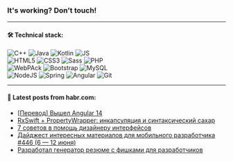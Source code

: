 ### It's working? Don't touch!

---

#### 🛠️ Technical stack:

![C++](https://img.shields.io/badge/C++-informational?logo=c%2B%2B&style=flat&logoColor=white&color=9C033A)
![Java](https://img.shields.io/badge/Java-informational?logo=java&style=flat&logoColor=white&color=007396)
![Kotlin](https://img.shields.io/badge/Kotlin-informational?logo=Kotlin&style=flat&logoColor=white&color=0095D5)
![JS](https://img.shields.io/badge/JS-informational?logo=javaScript&style=flat&logoColor=black&color=F7Df1E) <br>
![HTML5](https://img.shields.io/badge/HTML5-informational?logo=html5&style=flat&logoColor=white&color=E34F26)
![CSS3](https://img.shields.io/badge/CSS3-informational?logo=css3&style=flat&logoColor=white&color=157286)
![Sass](https://img.shields.io/badge/Saas-informational?logo=sass&style=flat&logoColor=white&color=hotpink)
![PHP](https://img.shields.io/badge/PHP-informational?logo=php&style=flat&logoColor=white&color=777BB4) <br>
![WebPAck](https://img.shields.io/badge/WebPack-informational?logo=webPack&style=flat&logoColor=white&color=FF6F00)
![Bootstrap](https://img.shields.io/badge/Bootstrap-informational?logo=Bootstrap&style=flat&logoColor=white&color=7952B3)
![MySQL](https://img.shields.io/badge/MySQL-informational?logo=MySQL&style=flat&logoColor=white&color=00f) <br>
![NodeJS](https://img.shields.io/badge/NodeJS-informational?logo=node.js&style=flat&logoColor=white&color=43853D)
![Spring](https://img.shields.io/badge/Spring-informational?logo=Spring&style=flat&logoColor=white&color=0A9EDC)
![Angular](https://img.shields.io/badge/Vue-informational?logo=vue.js&style=flat&logoColor=white&color=red)
![Git](https://img.shields.io/badge/Git-informational?logo=git&style=flat&logoColor=white&color=darkorange)

___

#### 💬 Latest posts from habr.com:

<!-- BLOG-POST-LIST:START -->
- [[Перевод] Вышел Angular 14](https://habr.com/ru/post/670950/?utm_source=habrahabr&utm_medium=rss&utm_campaign=670950)
- [RxSwift + PropertyWrapper: инкапсуляция и синтаксический сахар](https://habr.com/ru/post/671036/?utm_source=habrahabr&utm_medium=rss&utm_campaign=671036)
- [7 советов в помощь дизайнеру интерфейсов](https://habr.com/ru/post/670992/?utm_source=habrahabr&utm_medium=rss&utm_campaign=670992)
- [Дайджест интересных материалов для мобильного разработчика #446 &lpar;6 — 12 июня&rpar;](https://habr.com/ru/post/671030/?utm_source=habrahabr&utm_medium=rss&utm_campaign=671030)
- [Разработал генератор резюме с фишками для разработчиков](https://habr.com/ru/post/671026/?utm_source=habrahabr&utm_medium=rss&utm_campaign=671026)
<!-- BLOG-POST-LIST:END -->
